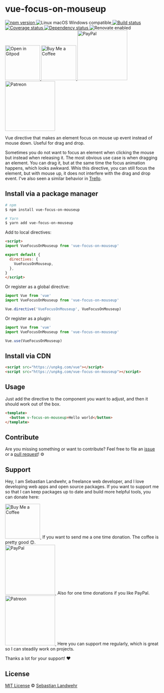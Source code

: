 <!-- TITLE/ -->
# vue-focus-on-mouseup
<!-- /TITLE -->

<!-- BADGES/ -->
  <p>
    <a href="https://npmjs.org/package/vue-focus-on-mouseup">
      <img
        src="https://img.shields.io/npm/v/vue-focus-on-mouseup.svg"
        alt="npm version"
      >
    </a><img src="https://img.shields.io/badge/os-linux%20%7C%C2%A0macos%20%7C%C2%A0windows-blue" alt="Linux macOS Windows compatible"><a href="https://github.com/dword-design/vue-focus-on-mouseup/actions">
      <img
        src="https://github.com/dword-design/vue-focus-on-mouseup/workflows/build/badge.svg"
        alt="Build status"
      >
    </a><a href="https://codecov.io/gh/dword-design/vue-focus-on-mouseup">
      <img
        src="https://codecov.io/gh/dword-design/vue-focus-on-mouseup/branch/master/graph/badge.svg"
        alt="Coverage status"
      >
    </a><a href="https://david-dm.org/dword-design/vue-focus-on-mouseup">
      <img src="https://img.shields.io/david/dword-design/vue-focus-on-mouseup" alt="Dependency status">
    </a><img src="https://img.shields.io/badge/renovate-enabled-brightgreen" alt="Renovate enabled"><br/><a href="https://gitpod.io/#https://github.com/dword-design/vue-focus-on-mouseup">
      <img
        src="https://gitpod.io/button/open-in-gitpod.svg"
        alt="Open in Gitpod"
        width="114"
      >
    </a><a href="https://www.buymeacoffee.com/dword">
      <img
        src="https://www.buymeacoffee.com/assets/img/guidelines/download-assets-sm-2.svg"
        alt="Buy Me a Coffee"
        width="114"
      >
    </a><a href="https://paypal.me/SebastianLandwehr">
      <img
        src="https://sebastianlandwehr.com/images/paypal.svg"
        alt="PayPal"
        width="163"
      >
    </a><a href="https://www.patreon.com/dworddesign">
      <img
        src="https://sebastianlandwehr.com/images/patreon.svg"
        alt="Patreon"
        width="163"
      >
    </a>
</p>
<!-- /BADGES -->

<!-- DESCRIPTION/ -->
Vue directive that makes an element focus on mouse up event instead of mouse down. Useful for drag and drop.
<!-- /DESCRIPTION -->

Sometimes you do not want to focus an element when clicking the mouse but instead when releasing it. The most obvious use case is when dragging an element. You can drag it, but at the same time the focus animation happens, which looks awkward. Whis this directive, you can still focus the element, but with mouse up, it does not interfere with the drag and drop event. I've also seen a similar behavior in [Trello](https://trello.com).

<!-- INSTALL/ -->
## Install via a package manager

```bash
# npm
$ npm install vue-focus-on-mouseup

# Yarn
$ yarn add vue-focus-on-mouseup
```

Add to local directives:

```html
<script>
import VueFocusOnMouseup from 'vue-focus-on-mouseup'

export default {
  directives: {
    VueFocusOnMouseup,
  },
}
</script>
```

Or register as a global directive:

```js
import Vue from 'vue'
import VueFocusOnMouseup from 'vue-focus-on-mouseup'

Vue.directive('VueFocusOnMouseup', VueFocusOnMouseup)
```

Or register as a plugin:

```js
import Vue from 'vue'
import VueFocusOnMouseup from 'vue-focus-on-mouseup'

Vue.use(VueFocusOnMouseup)
```

## Install via CDN

```html
<script src="https://unpkg.com/vue"></script>
<script src="https://unpkg.com/vue-focus-on-mouseup"></script>
```
<!-- /INSTALL -->

## Usage

Just add the directive to the component you want to adjust, and then it should work out of the box.

```html
<template>
  <button v-focus-on-mouseup>Hello world</button>
</template>
```

<!-- LICENSE/ -->
## Contribute

Are you missing something or want to contribute? Feel free to file an [issue](https://github.com/dword-design/vue-focus-on-mouseup/issues) or a [pull request](https://github.com/dword-design/vue-focus-on-mouseup/pulls)! ⚙️

## Support

Hey, I am Sebastian Landwehr, a freelance web developer, and I love developing web apps and open source packages. If you want to support me so that I can keep packages up to date and build more helpful tools, you can donate here:

<p>
  <a href="https://www.buymeacoffee.com/dword">
    <img
      src="https://www.buymeacoffee.com/assets/img/guidelines/download-assets-sm-2.svg"
      alt="Buy Me a Coffee"
      width="114"
    >
  </a>&nbsp;If you want to send me a one time donation. The coffee is pretty good 😊.<br/>
  <a href="https://paypal.me/SebastianLandwehr">
    <img
      src="https://sebastianlandwehr.com/images/paypal.svg"
      alt="PayPal"
      width="163"
    >
  </a>&nbsp;Also for one time donations if you like PayPal.<br/>
  <a href="https://www.patreon.com/dworddesign">
    <img
      src="https://sebastianlandwehr.com/images/patreon.svg"
      alt="Patreon"
      width="163"
    >
  </a>&nbsp;Here you can support me regularly, which is great so I can steadily work on projects.
</p>

Thanks a lot for your support! ❤️

## License

[MIT License](https://opensource.org/licenses/MIT) © [Sebastian Landwehr](https://sebastianlandwehr.com)
<!-- /LICENSE -->
